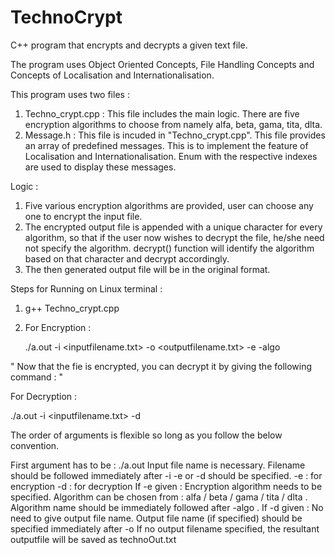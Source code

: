 # TechnoCrypt
C++ program that encrypts and decrypts a given text file.

The program uses Object Oriented Concepts, File Handling Concepts and Concepts of Localisation and Internationalisation.

This program uses two files :
1) Techno_crypt.cpp : This file includes the main logic. There are five encryption algorithms to choose from namely alfa, beta, gama, tita, dlta.
2) Message.h : This file is incuded in "Techno_crypt.cpp". This file provides an array of predefined messages. This is to implement the feature of Localisation and Internationalisation. Enum with the respective indexes are used to display these messages.

Logic :

1) Five various encryption algorithms are provided, user can choose any one to encrypt the input file.
2) The encrypted output file is appended with a unique character for every algorithm, so that if the user now wishes to decrypt the file, he/she need not specify the algorithm. decrypt() function will identify the algorithm based on that character and decrypt accordingly.
3) The then generated output file will be in the original format.

Steps for Running on Linux terminal :

1) g++ Techno_crypt.cpp

2) For Encryption :

   ./a.out -i <inputfilename.txt> -o <outputfilename.txt> -e -algo <algorithm>
  
 " Now that the fie is encrypted, you can decrypt it by giving the following command : "
  
  For Decryption :
  
   ./a.out -i <inputfilename.txt> -d
   
The order of arguments is flexible so long as you follow the below convention.

   First argument has to be : ./a.out 
   Input file name is necessary. Filename should be followed immediately after -i 
   -e or -d should be specified.
   -e : for encryption
   -d : for decryption
   If -e given : 
        Encryption algorithm needs to be specified. 
        Algorithm can be chosen from : alfa / beta / gama / tita / dlta . Algorithm name should be immediately followed after -algo .
   If -d given :
        No need to give output file name.
        Output file name (if specified) should be specified immediately after -o
    If no output filename specified, the resultant outputfile will be saved as technoOut.txt


  


